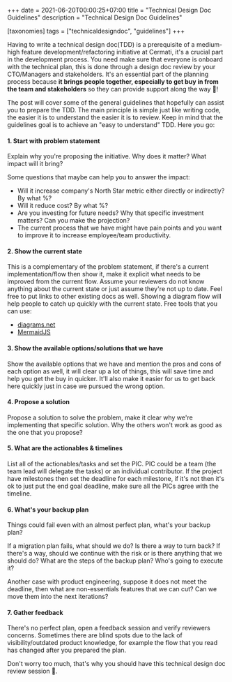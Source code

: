 +++
date = 2021-06-20T00:00:25+07:00
title = "Technical Design Doc Guidelines"
description = "Technical Design Doc Guidelines"

[taxonomies]
tags = ["technicaldesigndoc", "guidelines"]
+++


Having to write a technical design doc(TDD) is a prerequisite of a medium-high feature development/refactoring initiative at Cermati, it's a crucial part in the development process.
You need make sure that everyone is onboard with the technical plan, this is done through a design doc review by your CTO/Managers and stakeholders.
It's an essential part of the planning process because <b>it brings people together, especially to get buy in from the team and stakeholders</b> so they can provide support along the way 🍪!

The post will cover some of the general guidelines that hopefully can assist you to prepare the TDD.
The main principle is simple just like writing code, the easier it is to understand the easier it is to review.
Keep in mind that the guidelines goal is to achieve an "easy to understand" TDD. Here you go:


#### 1. Start with problem statement
Explain why you're proposing the initiative. Why does it matter?
What impact will it bring?

Some questions that maybe can help you to answer the impact:
* Will it increase company's North Star metric either directly or indirectly? By what %?
* Will it reduce cost? By what %?
* Are you investing for future needs? Why that specific investment matters? Can you make the projection?
* The current process that we have might have pain points and you want to improve it to increase employee/team productivity.


#### 2. Show the current state
This is a complementary of the problem statement, if there's a current implementation/flow then show it, make it explicit what needs to be improved from the current flow.
Assume your reviewers do not know anything about the current state or just assume they're not up to date.
Feel free to put links to other existing docs as well. Showing a diagram flow will help people to catch up quickly with the current state.
Free tools that you can use:
* [diagrams.net](https://diagrams.net)
* [MermaidJS](https://mermaid-js.github.io/mermaid/#/)


#### 3. Show the available options/solutions that we have
Show the available options that we have and mention the pros and cons of each option as well, it will clear up a lot of things, this will save time and help you get the buy in quicker.
It'll also make it easier for us to get back here quickly just in case we pursued the wrong option.


#### 4. Propose a solution
Propose a solution to solve the problem, make it clear why we're implementing that specific solution.
Why the others won't work as good as the one that you propose?


#### 5. What are the actionables & timelines
List all of the actionables/tasks and set the PIC. PIC could be a team (the team lead will delegate the tasks) or an individual contributor.
If the project have milestones then set the deadline for each milestone, if it's not then it's ok to just put the end goal deadline,
make sure all the PICs agree with the timeline.


#### 6. What's your backup plan
Things could fail even with an almost perfect plan, what's your backup plan?

If a migration plan fails, what should we do? Is there a way to turn back? If there's a way, should we continue with the risk or is there anything that we should do?
What are the steps of the backup plan? Who's going to execute it?

Another case with product engineering, suppose it does not meet the deadline, then what are non-essentials features that we can cut? Can we move them into the next iterations?


#### 7. Gather feedback
There's no perfect plan, open a feedback session and verify reviewers concerns. Sometimes there are blind spots due to the lack of visibility/outdated product knowledge,
for example the flow that you read has changed after you prepared the plan.

Don't worry too much, that's why you should have this technical design doc review session 🖖.
